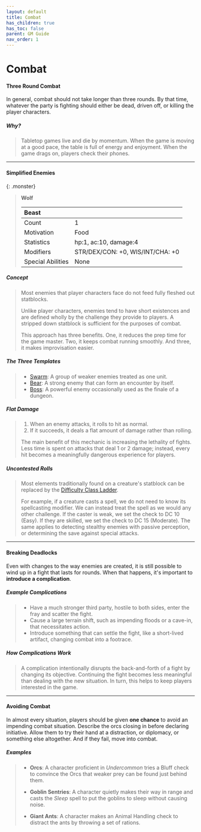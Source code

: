 ```yaml
---
layout: default
title: Combat
has_children: true
has_toc: false
parent: GM Guide
nav_order: 1
---
```


# Combat

#### Three Round Combat

In general, combat should not take longer than three rounds. By that time, whatever the party is fighting should either be dead, driven off, or killing the player characters. 

##### Why?

> Tabletop games live and die by momentum. When the game is moving at a good pace, the table is full of energy and enjoyment. When the game drags on, players check their phones.

---

#### Simplified Enemies

{: .monster}
> **Wolf**
> 
> | Beast             |                                  |
> | :---------------- | :------------------------------- |
> | Count             | 1                                |
> | Motivation        | Food                             |
> | Statistics        | hp:1, ac:10, damage:4            |
> | Modifiers         | STR/DEX/CON: +0, WIS/INT/CHA: +0 |
> | Special Abilities | None                             |

##### Concept

> Most enemies that player characters face do not feed fully fleshed out statblocks.
>
> Unlike player characters, enemies tend to have short existences and are defined wholly by the challenge they provide to players. A stripped down statblock is sufficient for the purposes of combat.
>
> This approach has three benefits. One, it reduces the prep time for the game master. Two, it keeps combat running smoothly. And three, it makes improvisation easier.

##### The Three Templates

> * [Swarm](swarms): A group of weaker enemies treated as one unit.
> * [Bear](bears): A strong enemy that can form an encounter by itself.
> * [Boss](bosses): A powerful enemy occasionally used as the finale of a dungeon.

##### Flat Damage

> 1. When an enemy attacks, it rolls to hit as normal. 
> 2. If it succeeds, it deals a flat amount of damage rather than rolling.
>
> The main benefit of this mechanic is increasing the lethality of fights. Less time is spent on attacks that deal 1 or 2 damage; instead, every hit becomes a meaningfully dangerous experience for players.

##### Uncontested Rolls

> Most elements traditionally found on a creature's statblock can be replaced by the [Difficulty Class Ladder](../../more/review/difficulty_class).
>
> For example, if a creature casts a spell, we do not need to know its spellcasting modifier. We can instead treat the spell as we would any other challenge. If the caster is weak, we set the check to DC 10 (Easy). If they are skilled, we set the check to DC 15 (Moderate). The same applies to detecting stealthy enemies with passive perception, or determining the save against special attacks.

---

#### Breaking Deadlocks

Even with changes to the way enemies are created, it is still possible to wind up in a fight that lasts for rounds. When that happens, it's important to **introduce a complication**.

##### Example Complications

> * Have a much stronger third party, hostile to both sides, enter the fray and scatter the fight. 
> * Cause a large terrain shift, such as impending floods or a cave-in, that necessitates action.
> * Introduce something that can settle the fight, like a short-lived artifact, changing combat into a footrace.

##### How Complications Work

> A complication intentionally disrupts the back-and-forth of a fight by changing its objective. Continuing the fight becomes less meaningful than dealing with the new situation. In turn, this helps to keep players interested in the game.

---

#### Avoiding Combat

In almost every situation, players should be given **one chance** to avoid an impending combat situation. Describe the orcs closing in before declaring initiative. Allow them to try their hand at a distraction, or diplomacy, or something else altogether. And if they fail, move into combat.

##### Examples

> * **Orcs**: A character proficient in _Undercommon_ tries a Bluff check to convince the Orcs that weaker prey can be found just behind them.
>
> * **Goblin Sentries**: A character quietly makes their way in range and casts the _Sleep_ spell to put the goblins to sleep without causing noise.
> 
> * **Giant Ants**: A character makes an Animal Handling check to distract the ants by throwing a set of rations.
